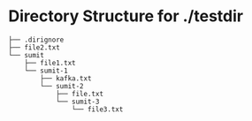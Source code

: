 # Directory Structure for ./testdir

```
├── .dirignore
├── file2.txt
└── sumit
    ├── file1.txt
    └── sumit-1
        ├── kafka.txt
        └── sumit-2
            ├── file.txt
            └── sumit-3
                └── file3.txt
```
